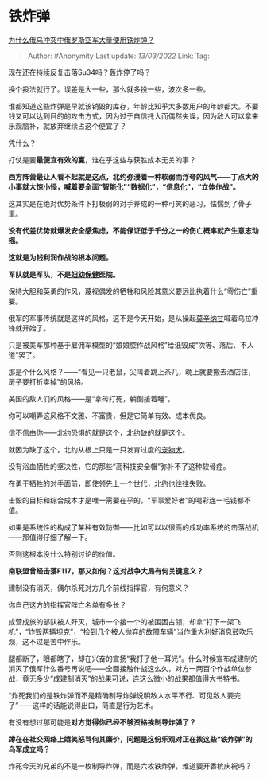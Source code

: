 # 铁炸弹
[为什么俄乌冲突中俄罗斯空军大量使用铁炸弹？](https://www.zhihu.com/question/520493969/answer/2385266217)

> Author: #Anonymity
> Last update: *13/03/2022*
> Link:
> Tag:

现在还在持续反复击落Su34吗？轰炸停了吗？

换个投法就行了。误差是大一些，那么就多投一些，波次多一些。

谁都知道这些炸弹是早就该销毁的库存，年龄比知乎大多数用户的年龄都大。不要钱又可以达到目的的攻击方式，因为过于自信托大而偶然失误，因为敌人可以拿来乐观脑补，就放弃继续占这个便宜了？

凭什么？

打仗是要**最便宜有效的赢**，谁在乎这些与获胜成本无关的事？

**西方阵营最让人看不起就是这点，北约弥漫着一种软弱而浮夸的风气——丁点大的小事就大惊小怪，喊着要全面“智能化”“数据化”，“信息化”，“立体作战”。**

这其实是在绝对优势条件下打极弱的对手养成的一种可笑的恶习，怯懦到了骨子里。

**没有代差优势就爆发安全感焦虑，不能保证低于千分之一的伤亡概率就产生意志动摇。**

**这就是为钱利润作战的根本问题。**

**军队就是军队，不是[妇幼保健](https://www.zhihu.com/search?q=%E5%A6%87%E5%B9%BC%E4%BF%9D%E5%81%A5&search_source=Entity&hybrid_search_source=Entity&hybrid_search_extra=%7B%22sourceType%22%3A%22answer%22%2C%22sourceId%22%3A2385266217%7D)医院。**

保持大胆和英勇的作风，蔑视偶发的牺牲和风险其意义要远比执着什么“零伤亡”重要。

俄军的军事传统就是这样的风格，这不是今天开始，是从操起[莫辛纳甘](https://www.zhihu.com/search?q=%E8%8E%AB%E8%BE%9B%E7%BA%B3%E7%94%98&search_source=Entity&hybrid_search_source=Entity&hybrid_search_extra=%7B%22sourceType%22%3A%22answer%22%2C%22sourceId%22%3A2385266217%7D)喊着乌拉冲锋就开始了。

只是被美军那种基于雇佣军模型的“娘娘腔作战风格”给诋毁成“次等、落后、不人道”罢了。

那是个什么风格？——“看见一只老鼠，尖叫着跳上茶几，晚上就要搬去酒店住，房子要打折卖掉”的风格。

美国的敌人们的风格——是“拿砖打死，躺倒接着睡”。

你可以嘲弄这风格不文雅、不富贵，但是它简单有效、成本优良。

信不信由你——北约恐惧的就是这个，北约缺的就是这个。

就因为缺了这个，北约从根上只是一只发育过度的[宠物犬](https://www.zhihu.com/search?q=%E5%AE%A0%E7%89%A9%E7%8A%AC&search_source=Entity&hybrid_search_source=Entity&hybrid_search_extra=%7B%22sourceType%22%3A%22answer%22%2C%22sourceId%22%3A2385266217%7D)。

没有浴血牺牲的坚决性，它的那些“高科技安全帽”弥补不了这种软骨症。

在勇于牺牲的对手面前，即使领先上一个世代，北约也往往失败。

击毁的目标和综合成本才是唯一需要在乎的，“军事爱好者”的喝彩连一毛钱都不值。

如果是系统性的构成了某种有效防御——比如可以以很高的成功率系统的击落战机——那值得仔细了解一下。

否则这根本没什么特别讨论的价值。

**南联盟曾经击落F117，那又如何？这对战争大局有何关键意义？**

建制没有消灭，偶尔杀死对方几个前线指挥官，有何意义？

你自己这方的指挥官阵亡名单有多长？

成营成旅的部队被人歼灭，城市一个接一个的被围困占领，却拿“打下一架飞机”，“炸毁两辆坦克”，“捡到几个被人抛弃的故障车辆”当作重大利好消息鼓吹乐观，这不过是苦中作乐。

腿都断了，眼都瞎了，却在兴奋的宣扬“我打了他一耳光”。什么时候宣布成建制的消灭了俄军什么番号再说吧——全面接触作战这么久，对方一两百个作战单位参战，竟无多少“成建制消灭”的战果可说，连这么微小的战果都值得大书特书。

“炸死我们的是铁炸弹而不是精确制导炸弹说明敌人水平不行、可见敌人要完了”——这样的话能说得出口，简直是行为艺术。

有没有想过那可能是**对方觉得你已经不够资格挨制导炸弹了？**

**蹲在在社交网络上嬉笑怒骂何其廉价，问题是这份乐观对正在挨这些“铁炸弹”的乌军成立吗？**

炸死今天的兄弟的不是一枚制导炸弹，而是六枚铁炸弹，难道要开香槟庆祝吗？
